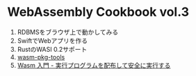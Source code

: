# WebAssembly Cookbook vol.3

1. RDBMSをブラウザ上で動かしてみる
2. SwiftでWebアプリを作る
3. RustのWASI 0.2サポート
4. [wasm-pkg-tools](./ch04/README.md)
5. [Wasm 入門 - 実行プログラムを配布して安全に実行する](./ch05/README.md)

